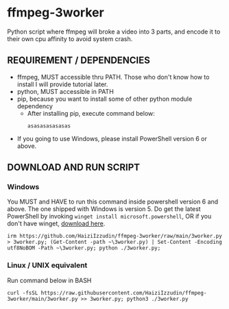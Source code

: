 # ffmpeg-3worker
Python script where ffmpeg will broke a video into 3 parts, and encode it to their own cpu affinity to avoid system crash.

## REQUIREMENT / DEPENDENCIES
- ffmpeg, MUST accessible thru PATH. Those who don't know how to install I will provide tutorial later.
- python, MUST accessible in PATH
- pip, because you want to install some of other python module dependency
  - After installing pip, execute command below:
    ```
    asasasasasasas
    ```
- If you going to use Windows, please install PowerShell version 6 or above.

## DOWNLOAD AND RUN SCRIPT
### Windows
You MUST and HAVE to run this command inside powershell version 6 and above. The one shipped with Windows is version 5. Do get the latest PowerShell by invoking `winget install microsoft.powershell`, OR if you don't have winget, [download here](https://learn.microsoft.com/en-gb/powershell/scripting/install/installing-powershell-on-windows?view=powershell-7.3#msi).
```
irm https://github.com/HaiziIzzudin/ffmpeg-3worker/raw/main/3worker.py > 3worker.py; (Get-Content -path ~\3worker.py) | Set-Content -Encoding utf8NoBOM -Path ~\3worker.py; python ./3worker.py;
```
### Linux / UNIX equivalent
Run command below in BASH
```
curl -fsSL https://raw.githubusercontent.com/HaiziIzzudin/ffmpeg-3worker/main/3worker.py >> 3worker.py; python3 ./3worker.py
```
